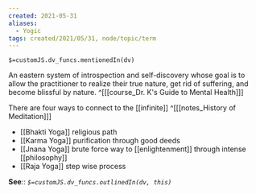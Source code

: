 ```yaml
---
created: 2021-05-31
aliases:
  - Yogic
tags: created/2021/05/31, node/topic/term
---
```

`$=customJS.dv_funcs.mentionedIn(dv)`

An eastern system of introspection and self-discovery whose goal is to allow the practitioner to realize their true nature, get rid of suffering, and become blissful by nature.
 ^[[[course_Dr. K's Guide to Mental Health]]]

 There are four ways to connect to the [[infinite]] 
^[[[notes_History of Meditation]]]
- [[Bhakti Yoga]] religious path
- [[Karma Yoga]] purification through good deeds
- [[Jnana Yoga]] brute force way to [[enlightenment]] through intense [[philosophy]]
- [[Raja Yoga]] step wise process 

**See**::
*`$=customJS.dv_funcs.outlinedIn(dv, this)`*